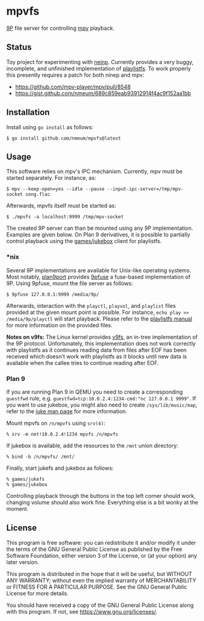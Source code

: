 # mpvfs

[9P][9P wikipedia] file server for controlling [mpv][mpv web] playback.

## Status

Toy project for experimenting with [neinp][neinp source]. Currently
provides a very buggy, incomplete, and unfinished implementation of
[playlistfs][9front playlistfs]. To work properly this presently
requires a patch for both ninep and mpv:

* https://github.com/mpv-player/mpv/pull/8548
* https://gist.github.com/nmeum/689c859eab93912914f4ac9f152aa1bb

## Installation

Install using `go install` as follows:

	$ go install github.com/nmeum/mpvfs@latest

## Usage

This software relies on mpv's IPC mechanism. Currently, mpv must be
started separately. For instance, as:

	$ mpv --keep-open=yes --idle --pause --input-ipc-server=/tmp/mpv-socket song.flac

Afterwards, mpvfs itself must be started as:

	$ ./mpvfs -a localhost:9999 /tmp/mpv-socket

The created 9P server can than be mounted using any 9P implementation.
Examples are given below. On Plan 9 derivatives, it is possible to
partially control playback using the [games/jukebox][9front jukebox]
client for playlistfs.

### *nix

Several 9P implementations are available for Unix-like operating
systems.  Most notably, [plan9port][plan9port source] provides
[9pfuse][9pfuse] a fuse-based implementation of 9P. Using 9pfuse, mount
the file server as follows:

	$ 9pfuse 127.0.0.1:9999 /media/9p/

Afterwards, interaction with the `playctl`, `playvol`, and `playlist`
files provided at the given mount point is possible. For instance, `echo
play >> /media/9p/playctl` will start playback. Please refer to the
[playlistfs manual][9front playlistfs] for more information on the
provided files.

**Notes on v9fs:** The Linux kernel provides [v9fs][v9fs documentation],
an in-tree implementation of the 9P protocol. Unfortunately, this
implementation does not work correctly with playlistfs as it continues
reading data from files after EOF has been received which doesn't work
with playlistfs as it blocks until new data is available when the callee
tries to continue reading after EOF.

### Plan 9

If you are running Plan 9 in QEMU you need to create a corresponding
`guestfwd` rule, e.g. `guestfwd=tcp:10.0.2.4:1234-cmd:"nc 127.0.0.1 9999"`.
If you want to use jukebox, you might also need to create
`/sys/lib/music/map`, refer to the [juke man page][9front juke] for more
information.

Mount mpvfs on `/n/mpvfs` using `srv(4)`:

	% srv -m net!10.0.2.4!1234 mpvfs /n/mpvfs

If jukebox is available, add the resources to the `/mnt` union directory:

	% bind -b /n/mpvfs/ /mnt/

Finally, start jukefs and jukebox as follows:

	% games/jukefs
	% games/jukebox

Controlling playback through the buttons in the top left corner should
work, changing volume should also work fine. Everything else is a bit
wonky at the moment.

## License

This program is free software: you can redistribute it and/or modify it under
the terms of the GNU General Public License as published by the Free Software
Foundation, either version 3 of the License, or (at your option) any later
version.

This program is distributed in the hope that it will be useful, but WITHOUT ANY
WARRANTY; without even the implied warranty of MERCHANTABILITY or FITNESS FOR A
PARTICULAR PURPOSE. See the GNU General Public License for more details.

You should have received a copy of the GNU General Public License along with
this program. If not, see <https://www.gnu.org/licenses/>.

[9P wikipedia]: https://en.wikipedia.org/wiki/9P_(protocol)
[mpv web]: https://mpv.io/
[9front playlistfs]: http://man.9front.org/7/playlistfs
[neinp source]: https://git.sr.ht/~rbn/neinp
[9front jukebox]: http://man.9front.org/7/juke
[9front juke]: http://man.9front.org/7/juke
[v9fs documentation]: https://www.kernel.org/doc/html/latest/filesystems/9p.html
[plan9port source]: https://github.com/9fans/plan9port
[9pfuse]: https://9fans.github.io/plan9port/man/man4/9pfuse.html
